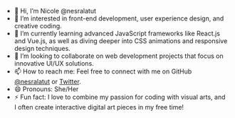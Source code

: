 - 👋 Hi, I’m Nicole @nesralatut
- 👀 I’m interested in front-end development, user experience design, and creative coding.
- 🌱 I’m currently learning advanced JavaScript frameworks like React.js and Vue.js, as well as diving deeper into CSS animations and responsive design techniques.
- 💞️ I’m looking to collaborate on web development projects that focus on innovative UI/UX solutions.
- 📫 How to reach me: Feel free to connect with me on GitHub [@nesralatut](https://github.com/nesralatut) or [Twitter](https://twitter.com/nesralatut).
- 😄 Pronouns: She/Her
- ⚡ Fun fact: I love to combine my passion for coding with visual arts, and I often create interactive digital art pieces in my free time!

<!---
nesralatut/nesralatut is a ✨ special ✨ repository because its `README.md` (this file) appears on your GitHub profile.
You can click the Preview link to take a look at your changes.
--->

